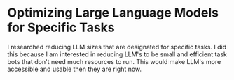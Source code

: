 # Optimizing Large Language Models for Specific Tasks
I researched reducing LLM sizes that are designated for specific tasks. I did this because I am interested in reducing LLM's to be small and efficient task bots that don't need much resources to run. This would make LLM's more accessible and usable then they are right now.
